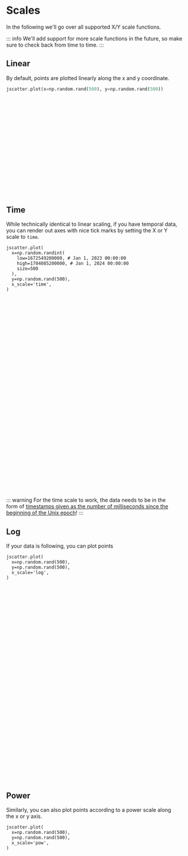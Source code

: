 # Scales

In the following we'll go over all supported X/Y scale functions.

::: info
We'll add support for more scale functions in the future, so make sure to check
back from time to time.
:::

## Linear

By default, points are plotted linearly along the x and y coordinate.

```py
jscatter.plot(x=np.random.rand(500), y=np.random.rand(500))
```

<div class="img linear"><div /></div>

## Time

While technically identical to linear scaling, if you have temporal data, you
can render out axes with nice tick marks by setting the X or Y scale to `time`.

```py{8}
jscatter.plot(
  x=np.random.randint(
    low=1672549200000, # Jan 1, 2023 00:00:00
    high=1704085200000, # Jan 1, 2024 00:00:00
    size=500
  ),
  y=np.random.rand(500),
  x_scale='time',
)
```

<div class="img time"><div /></div>

::: warning
For the time scale to work, the data needs to be in the form of [timestamps given as the number of milliseconds since the beginning of the Unix epoch](https://developer.mozilla.org/en-US/docs/Web/JavaScript/Reference/Global_Objects/Date#the_epoch_timestamps_and_invalid_date)!
:::

## Log

If your data is following, you can plot points 

```py{4}
jscatter.plot(
  x=np.random.rand(500),
  y=np.random.rand(500),
  x_scale='log',
)
```

<div class="img log"><div /></div>

## Power

Similarly, you can also plot points according to a power scale along the x or y
axis.

```py{4}
jscatter.plot(
  x=np.random.rand(500),
  y=np.random.rand(500),
  x_scale='pow',
)
```

<div class="img pow"><div /></div>

<style scoped>
  .img {
    max-width: 100%;
    background-position: center;
    background-repeat: no-repeat;
    background-size: cover;
  }

  .img.linear {
    width: 460px;
    background-image: url(/images/scale-linear-light.png)
  }
  .img.linear div { padding-top: 56.52173913% }

  :root.dark .img.linear {
    background-image: url(/images/scale-linear-dark.png)
  }

  .img.time {
    width: 460px;
    background-image: url(/images/scale-time-light.png)
  }
  .img.time div { padding-top: 56.52173913% }

  :root.dark .img.time {
    background-image: url(/images/scale-time-dark.png)
  }

  .img.log {
    width: 460px;
    background-image: url(/images/scale-log-light.png)
  }
  .img.log div { padding-top: 56.52173913% }

  :root.dark .img.log {
    background-image: url(/images/scale-log-dark.png)
  }

  .img.pow {
    width: 460px;
    background-image: url(/images/scale-pow-light.png)
  }
  .img.pow div { padding-top: 56.52173913% }

  :root.dark .img.pow {
    background-image: url(/images/scale-pow-dark.png)
  }
</style>
